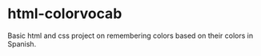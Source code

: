 # html-colorvocab
Basic html and css project on remembering colors based on their colors in Spanish.
